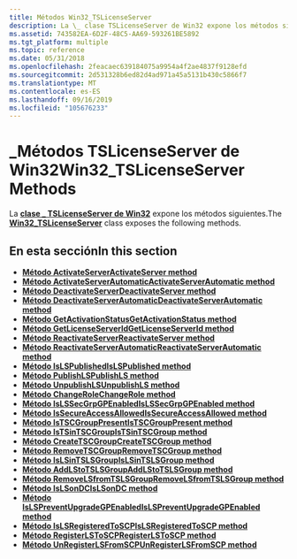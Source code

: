 ```yaml
---
title: Métodos Win32_TSLicenseServer
description: La \_ clase TSLicenseServer de Win32 expone los métodos siguientes.
ms.assetid: 743582EA-6D2F-48C5-AA69-593261BE5892
ms.tgt_platform: multiple
ms.topic: reference
ms.date: 05/31/2018
ms.openlocfilehash: 2feacaec639184075a9954a4f2ae4837f9128efd
ms.sourcegitcommit: 2d531328b6ed82d4ad971a45a5131b430c5866f7
ms.translationtype: MT
ms.contentlocale: es-ES
ms.lasthandoff: 09/16/2019
ms.locfileid: "105676233"
---
```

# <a name="win32_tslicenseserver-methods"></a><span data-ttu-id="9caf2-103">\_Métodos TSLicenseServer de Win32</span><span class="sxs-lookup"><span data-stu-id="9caf2-103">Win32\_TSLicenseServer Methods</span></span>

<span data-ttu-id="9caf2-104">La [**clase \_ TSLicenseServer de Win32**](win32-tslicenseserver.md) expone los métodos siguientes.</span><span class="sxs-lookup"><span data-stu-id="9caf2-104">The [**Win32\_TSLicenseServer**](win32-tslicenseserver.md) class exposes the following methods.</span></span>

## <a name="in-this-section"></a><span data-ttu-id="9caf2-105">En esta sección</span><span class="sxs-lookup"><span data-stu-id="9caf2-105">In this section</span></span>

-   [<span data-ttu-id="9caf2-106">**Método ActivateServer**</span><span class="sxs-lookup"><span data-stu-id="9caf2-106">**ActivateServer method**</span></span>](activateserver-win32-tslicenseserver.md)
-   [<span data-ttu-id="9caf2-107">**Método ActivateServerAutomatic**</span><span class="sxs-lookup"><span data-stu-id="9caf2-107">**ActivateServerAutomatic method**</span></span>](activateserverautomatic-win32-tslicenseserver.md)
-   [<span data-ttu-id="9caf2-108">**Método DeactivateServer**</span><span class="sxs-lookup"><span data-stu-id="9caf2-108">**DeactivateServer method**</span></span>](deactivateserver-win32-tslicenseserver.md)
-   [<span data-ttu-id="9caf2-109">**Método DeactivateServerAutomatic**</span><span class="sxs-lookup"><span data-stu-id="9caf2-109">**DeactivateServerAutomatic method**</span></span>](deactivateserverautomatic-win32-tslicenseserver.md)
-   [<span data-ttu-id="9caf2-110">**Método GetActivationStatus**</span><span class="sxs-lookup"><span data-stu-id="9caf2-110">**GetActivationStatus method**</span></span>](getactivationstatus-win32-tslicenseserver.md)
-   [<span data-ttu-id="9caf2-111">**Método GetLicenseServerId**</span><span class="sxs-lookup"><span data-stu-id="9caf2-111">**GetLicenseServerId method**</span></span>](getlicenseserverid-win32-tslicenseserver.md)
-   [<span data-ttu-id="9caf2-112">**Método ReactivateServer**</span><span class="sxs-lookup"><span data-stu-id="9caf2-112">**ReactivateServer method**</span></span>](reactivateserver-win32-tslicenseserver.md)
-   [<span data-ttu-id="9caf2-113">**Método ReactivateServerAutomatic**</span><span class="sxs-lookup"><span data-stu-id="9caf2-113">**ReactivateServerAutomatic method**</span></span>](reactivateserverautomatic-win32-tslicenseserver.md)
-   [<span data-ttu-id="9caf2-114">**Método IsLSPublished**</span><span class="sxs-lookup"><span data-stu-id="9caf2-114">**IsLSPublished method**</span></span>](islspublished-win32-tslicenseserver.md)
-   [<span data-ttu-id="9caf2-115">**Método PublishLS**</span><span class="sxs-lookup"><span data-stu-id="9caf2-115">**PublishLS method**</span></span>](publishls-win32-tslicenseserver.md)
-   [<span data-ttu-id="9caf2-116">**Método UnpublishLS**</span><span class="sxs-lookup"><span data-stu-id="9caf2-116">**UnpublishLS method**</span></span>](unpublishls-win32-tslicenseserver.md)
-   [<span data-ttu-id="9caf2-117">**Método ChangeRole**</span><span class="sxs-lookup"><span data-stu-id="9caf2-117">**ChangeRole method**</span></span>](changerole-win32-tslicenseserver.md)
-   [<span data-ttu-id="9caf2-118">**Método IsLSSecGrpGPEnabled**</span><span class="sxs-lookup"><span data-stu-id="9caf2-118">**IsLSSecGrpGPEnabled method**</span></span>](islssecgrpgpenabled-win32-tslicenseserver.md)
-   [<span data-ttu-id="9caf2-119">**Método IsSecureAccessAllowed**</span><span class="sxs-lookup"><span data-stu-id="9caf2-119">**IsSecureAccessAllowed method**</span></span>](issecureaccessallowed-win32-tslicenseserver.md)
-   [<span data-ttu-id="9caf2-120">**Método IsTSCGroupPresent**</span><span class="sxs-lookup"><span data-stu-id="9caf2-120">**IsTSCGroupPresent method**</span></span>](istscgrouppresent-win32-tslicenseserver.md)
-   [<span data-ttu-id="9caf2-121">**Método IsTSinTSCGroup**</span><span class="sxs-lookup"><span data-stu-id="9caf2-121">**IsTSinTSCGroup method**</span></span>](istsintscgroup-win32-tslicenseserver.md)
-   [<span data-ttu-id="9caf2-122">**Método CreateTSCGroup**</span><span class="sxs-lookup"><span data-stu-id="9caf2-122">**CreateTSCGroup method**</span></span>](createtscgroup-win32-tslicenseserver.md)
-   [<span data-ttu-id="9caf2-123">**Método RemoveTSCGroup**</span><span class="sxs-lookup"><span data-stu-id="9caf2-123">**RemoveTSCGroup method**</span></span>](removetscgroup-win32-tslicenseserver.md)
-   [<span data-ttu-id="9caf2-124">**Método IsLSinTSLSGroup**</span><span class="sxs-lookup"><span data-stu-id="9caf2-124">**IsLSinTSLSGroup method**</span></span>](islsintslsgroup-win32-tslicenseserver.md)
-   [<span data-ttu-id="9caf2-125">**Método AddLStoTSLSGroup**</span><span class="sxs-lookup"><span data-stu-id="9caf2-125">**AddLStoTSLSGroup method**</span></span>](addlstotslsgroup-win32-tslicenseserver.md)
-   [<span data-ttu-id="9caf2-126">**Método RemoveLSfromTSLSGroup**</span><span class="sxs-lookup"><span data-stu-id="9caf2-126">**RemoveLSfromTSLSGroup method**</span></span>](removelsfromtslsgroup-win32-tslicenseserver.md)
-   [<span data-ttu-id="9caf2-127">**Método IsLSonDC**</span><span class="sxs-lookup"><span data-stu-id="9caf2-127">**IsLSonDC method**</span></span>](islsondc-win32-tslicenseserver.md)
-   [<span data-ttu-id="9caf2-128">**Método IsLSPreventUpgradeGPEnabled**</span><span class="sxs-lookup"><span data-stu-id="9caf2-128">**IsLSPreventUpgradeGPEnabled method**</span></span>](islspreventupgradegpenabled-win32-tslicenseserver.md)
-   [<span data-ttu-id="9caf2-129">**Método IsLSRegisteredToSCP**</span><span class="sxs-lookup"><span data-stu-id="9caf2-129">**IsLSRegisteredToSCP method**</span></span>](win32-tslicenseserver-islsregisteredtoscp.md)
-   [<span data-ttu-id="9caf2-130">**Método RegisterLSToSCP**</span><span class="sxs-lookup"><span data-stu-id="9caf2-130">**RegisterLSToSCP method**</span></span>](win32-tslicenseserver-registerlstoscp.md)
-   [<span data-ttu-id="9caf2-131">**Método UnRegisterLSFromSCP**</span><span class="sxs-lookup"><span data-stu-id="9caf2-131">**UnRegisterLSFromSCP method**</span></span>](win32-tslicenseserver-unregisterlsfromscp.md)

 

 




